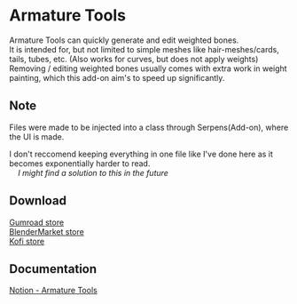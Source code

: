 # Armature Tools
Armature Tools can quickly generate and edit weighted bones.
<br>It is intended for, but not limited to simple meshes like hair-meshes/cards, tails, tubes, etc. (Also works for curves, but does not apply weights)
<br>Removing / editing weighted bones usually comes with extra work in weight painting, which this add-on aim's to speed up significantly.

## Note
Files were made to be injected into a class through Serpens(Add-on), where the UI is made.

I don't reccomend keeping everything in one file like I've done here as it becomes exponentially harder to read. 
<br>&nbsp;&nbsp;&nbsp;&nbsp;*I might find a solution to this in the future*

## Download
[Gumroad store](https://carls3d.gumroad.com/l/armature)
<br>[BlenderMarket store](https://blendermarket.com/products/armature-tools)
<br>[Kofi store](https://ko-fi.com/s/bef7e7c79f)


## Documentation
[Notion - Armature Tools](https://www.notion.so/carlsu/Armature-Tools-b25cb150aae94df282c40e4ce99ee5ee)
